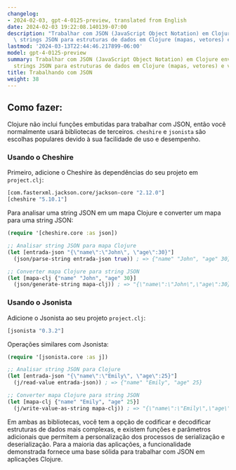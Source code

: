 ```yaml
---
changelog:
- 2024-02-03, gpt-4-0125-preview, translated from English
date: 2024-02-03 19:22:08.140139-07:00
description: "Trabalhar com JSON (JavaScript Object Notation) em Clojure envolve analisar\
  \ strings JSON para estruturas de dados em Clojure (mapas, vetores) e vice-\u2026"
lastmod: '2024-03-13T22:44:46.217899-06:00'
model: gpt-4-0125-preview
summary: Trabalhar com JSON (JavaScript Object Notation) em Clojure envolve analisar
  strings JSON para estruturas de dados em Clojure (mapas, vetores) e vice-versa.
title: Trabalhando com JSON
weight: 38
---
```


## Como fazer:
Clojure não inclui funções embutidas para trabalhar com JSON, então você normalmente usará bibliotecas de terceiros. `cheshire` e `jsonista` são escolhas populares devido à sua facilidade de uso e desempenho.

### Usando o Cheshire
Primeiro, adicione o Cheshire às dependências do seu projeto em `project.clj`:
```clj
[com.fasterxml.jackson.core/jackson-core "2.12.0"]
[cheshire "5.10.1"]
```

Para analisar uma string JSON em um mapa Clojure e converter um mapa para uma string JSON:

```clj
(require '[cheshire.core :as json])

;; Analisar string JSON para mapa Clojure
(let [entrada-json "{\"name\":\"John\", \"age\":30}"]
  (json/parse-string entrada-json true)) ; => {"name" "John", "age" 30}

;; Converter mapa Clojure para string JSON
(let [mapa-clj {"name" "John", "age" 30}]
  (json/generate-string mapa-clj)) ; => "{\"name\":\"John\",\"age\":30}"
```

### Usando o Jsonista
Adicione o Jsonista ao seu projeto `project.clj`:
```clj
[jsonista "0.3.2"]
```

Operações similares com Jsonista:

```clj
(require '[jsonista.core :as j])

;; Analisar string JSON para Clojure
(let [entrada-json "{\"name\":\"Emily\", \"age\":25}"]
  (j/read-value entrada-json)) ; => {"name" "Emily", "age" 25}

;; Converter mapa Clojure para string JSON
(let [mapa-clj {"name" "Emily", "age" 25}]
  (j/write-value-as-string mapa-clj)) ; => "{\"name\":\"Emily\",\"age\":25}"
```

Em ambas as bibliotecas, você tem a opção de codificar e decodificar estruturas de dados mais complexas, e existem funções e parâmetros adicionais que permitem a personalização dos processos de serialização e deserialização. Para a maioria das aplicações, a funcionalidade demonstrada fornece uma base sólida para trabalhar com JSON em aplicações Clojure.
